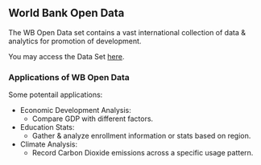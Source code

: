 ## World Bank Open Data
The WB Open Data set contains a vast international collection of data & analytics for promotion of development.  

You may access the Data Set [here](https://data.worldbank.org).  

### Applications of WB Open Data
Some potentail applications:
- Economic Development Analysis:
  * Compare GDP with different factors.
- Education Stats:
  * Gather & analyze enrollment information or stats based on region.
- Climate Analysis:
  * Record Carbon Dioxide emissions across a specific usage pattern.

